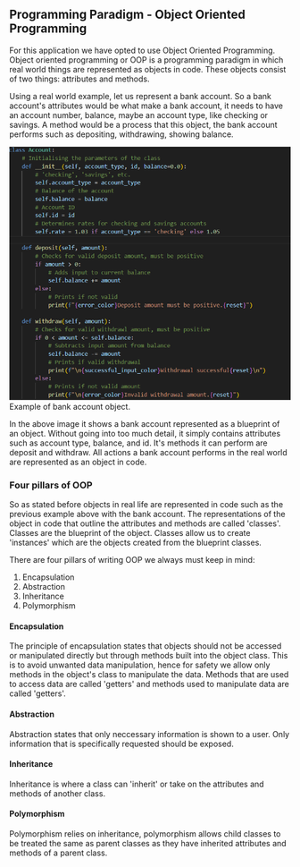 ## Programming Paradigm - Object Oriented Programming
For this application we have opted to use Object Oriented Programming. Object oriented programming or OOP is a programming paradigm in which real world things are represented as objects in code. These objects consist of two things: attributes and methods. 

Using a real world example, let us represent a bank account. So a bank account's attributes would be what make a bank account, it needs to have an account number, balance, maybe an account type, like checking or savings. A method would be a process that this object, the bank account performs such as depositing, withdrawing, showing balance. 

![bank account example](./images/OOP_example_bank_account.png)
Example of bank account object.

In the above image it shows a bank account represented as a blueprint of an object. Without going into too much detail, it simply contains attributes such as account type, balance, and id. It's methods it can perform are deposit and withdraw. All actions a bank account performs in the real world are represented as an object in code.

### Four pillars of OOP

So as stated before objects in real life are represented in code such as the previous example above with the bank account. The representations of the object in code that outline the attributes and methods are called 'classes'. Classes are the blueprint of the object. Classes allow us to create 'instances' which are the objects created from the blueprint classes.

There are four pillars of writing OOP we always must keep in mind:

1. Encapsulation
2. Abstraction
3. Inheritance
4. Polymorphism

#### Encapsulation

The principle of encapsulation states that objects should not be accessed or manipulated directly but through methods built into the object class. This is to avoid unwanted data manipulation, hence for safety we allow only methods in the object's class to manipulate the data. Methods that are used to access data are called 'getters' and methods used to manipulate data are called 'getters'.

#### Abstraction

Abstraction states that only neccessary information is shown to a user. Only information that is specifically requested should be exposed.

#### Inheritance

Inheritance is where a class can 'inherit' or take on the attributes and methods of another class. 

#### Polymorphism

Polymorphism relies on inheritance, polymorphism allows child classes to be treated the same as parent classes as they have inherited attributes and methods of a parent class.